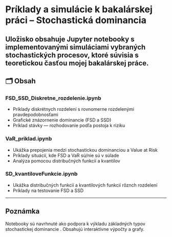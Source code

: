 # Príklady a simulácie k bakalárskej práci – Stochastická dominancia

Uložisko obsahuje Jupyter notebooky s implementovanými simuláciami vybraných stochastických procesov, ktoré súvisia s teoretickou časťou mojej bakalárskej práce.
---

## 🗂 Obsah

### FSD_SSD_Diskretne_rozdelenie.ipynb
- Príklady diskrétnych rozdelení s rovnomerne rozdelenými pravdepodobnosťami  
- Grafické znázornenie dominancie (FSD a SSD)  
- Príklad stávky — rozhodovanie podľa postoja k riziku

### VaR_priklad.ipynb
- Ukážka prepojenia medzi stochastickou dominanciou a Value at Risk  
- Príklady situácií, kde FSD a VaR sú/nie sú v súlade  
- Analýza pomocou distribučných funkcií a kvantilov
 
### SD_kvantiloveFunkcie.ipynb
- Ukážka distribučných funkcií a kvantilových funkcií rôznch rozdelení
- Príklady na testovanie FSD a SSD

---

## Poznámka

Notebooky sú navrhnuté ako podpora k výkladu základných typov stochastickej dominancie . Obsahujú interaktívne výpočty a grafy.
